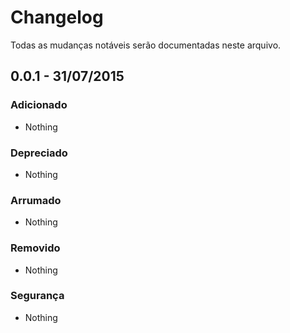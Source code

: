 # Changelog

Todas as mudanças notáveis serão documentadas neste arquivo.

## 0.0.1 - 31/07/2015 

### Adicionado
- Nothing

### Depreciado
- Nothing

### Arrumado
- Nothing

### Removido
- Nothing

### Segurança
- Nothing
